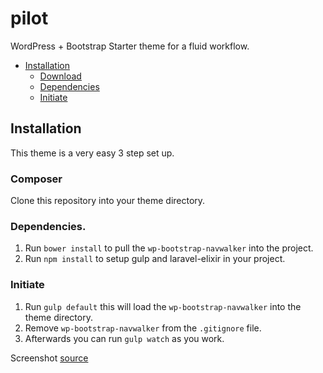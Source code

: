 # pilot
WordPress + Bootstrap Starter theme for a fluid workflow.

- [Installation](#installation)
    - [Download](#download)
    - [Dependencies](#dependencies)
    - [Initiate](#initiate)

## Installation
This theme is a very easy 3 step set up.

### Composer
Clone this repository into your theme directory.

### Dependencies.
1. Run `bower install` to pull the `wp-bootstrap-navwalker` into the project.
2. Run `npm install` to setup gulp and laravel-elixir in your project.

### Initiate
1. Run `gulp default` this will load the `wp-bootstrap-navwalker` into the theme directory.
2. Remove `wp-bootstrap-navwalker` from the `.gitignore` file.
3. Afterwards you can run `gulp watch` as you work.



Screenshot [source](http://www.infobarrel.com/media/image/85576.jpg)

